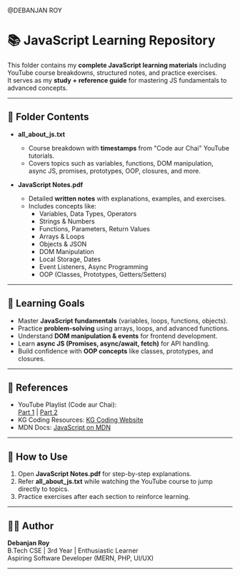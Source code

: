 @DEBANJAN ROY

# 📚 JavaScript Learning Repository

This folder contains my **complete JavaScript learning materials** including  
YouTube course breakdowns, structured notes, and practice exercises.  
It serves as my **study + reference guide** for mastering JS fundamentals to advanced concepts.  

---

## 📂 Folder Contents
- **all_about_js.txt**  
  - Course breakdown with **timestamps** from "Code aur Chai" YouTube tutorials.  
  - Covers topics such as variables, functions, DOM manipulation, async JS, promises, prototypes, OOP, closures, and more.  

- **JavaScript Notes.pdf**  
  - Detailed **written notes** with explanations, examples, and exercises.  
  - Includes concepts like:
    - Variables, Data Types, Operators  
    - Strings & Numbers  
    - Functions, Parameters, Return Values  
    - Arrays & Loops  
    - Objects & JSON  
    - DOM Manipulation  
    - Local Storage, Dates  
    - Event Listeners, Async Programming  
    - OOP (Classes, Prototypes, Getters/Setters)  

---

## 🎯 Learning Goals
- Master **JavaScript fundamentals** (variables, loops, functions, objects).  
- Practice **problem-solving** using arrays, loops, and advanced functions.  
- Understand **DOM manipulation & events** for frontend development.  
- Learn **async JS (Promises, async/await, fetch)** for API handling.  
- Build confidence with **OOP concepts** like classes, prototypes, and closures.  

---

## 📌 References
- YouTube Playlist (Code aur Chai):  
  [Part 1](https://www.youtube.com/watch?v=_TjtAyMkiTI&t=25493s) | [Part 2](https://www.youtube.com/watch?v=_TjtAyMkiTI&t=25494s)  
- KG Coding Resources: [KG Coding Website](http://www.kgcoding.in/)  
- MDN Docs: [JavaScript on MDN](https://developer.mozilla.org/en-US/docs/Web/JavaScript)  

---

## 🚀 How to Use
1. Open **JavaScript Notes.pdf** for step-by-step explanations.  
2. Refer **all_about_js.txt** while watching the YouTube course to jump directly to topics.  
3. Practice exercises after each section to reinforce learning.  

---

## 👨‍💻 Author
**Debanjan Roy**  
B.Tech CSE | 3rd Year | Enthusiastic Learner  
Aspiring Software Developer (MERN, PHP, UI/UX)  

---


